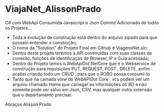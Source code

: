 # ViajaNet_AlissonPrado
C# com WebApi Consumida Javascript e Json
Commit Adicionado de todos os Projetos... 
  - Toda a evolução de construção está dentro do arquivo zipado para que possam entender a construção;
  - O nome da "Solution" do Projeto Final em Github é ViagensNet.sln;
  - Dentro deste projeto teremos a API construidas com suas classes de conexão. funções de identificação de Browser, IP e Guia acessada;
  - Dentro do Projeto temos o WebApiDot NetCore  que é o Webservice de construção para requisições PUT, REQUEST, POST , DELETE, enfim .. acabei criando todo um CRUD , para que o ROBO possa consumi-lo
  - Tanto que na camada view do WebAPIDot Core  , vcs podem ver um arquivo chamado Home que carregar´as informações do BD e não somente pode ser salvo em Json, CSV, mas qualquer outra extensão que o departamento precisar.

Abraços
Alisson Prado 
